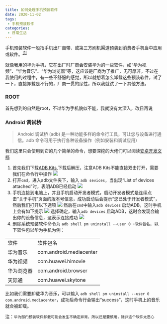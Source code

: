 ```yaml
---
title: 如何处理手机预装软件
date: 2020-11-02
tags:
 - 手机预装软件
categories: 
 - 日常生活
---
```


手机预装软件一般指手机出厂自带、或第三方刷机渠道预装到消费者手机当中应用或软件。<sup><a href="https://baike.baidu.com/item/%E6%89%8B%E6%9C%BA%E9%A2%84%E8%A3%85%E8%BD%AF%E4%BB%B6">[1]<a><sup>

就像我用的华为手机，它在出厂时厂商会安装华为的一些软件，如“华为视频”、“华为音乐”、“华为浏览器”等，这应该是厂商为了推广，无可厚非，不过在我使用的过程中，有一些不舒服的感觉，所以就想着怎么卸载这些预装软件，试了一下，直接卸载是不行的，厂商一贯的尿性，所以我就试了一下其他方法。

### ROOT

首先想到的自然是root，不过华为手机貌似不能，我就没有太深入，改日再说

### Android 调试桥

> Android 调试桥 (adb) 是一种功能多样的命令行工具，可让您与设备进行通信。adb 命令可用于执行各种设备操作（例如安装和调试应用）

我们这里只会使用到它的几个简单的命令，想要深挖的大佬们可以阅读[安卓开发文档](https://developer.android.google.cn/?hl=zh-cn)

1. 首先我们下载[ADB Kits](https://adbshell.com/downloads),下载后解压，注意ADB Kits不能直接双击打开，需要我们在命令行中操作
    <img src="https://cdn.jsdelivr.net/gh/cuijiahuan/blog-img/step1.png">
2. 打开`cmd`，进入adb文件夹下，输入 ` adb sevices `，当出现“List of devices attached”时，表明ADB已经启动
    <img src="https://cdn.jsdelivr.net/gh/cuijiahuan/blog-img/step2.png">
3. 手机连接到电脑上，并且手机启动开发者模式，启动开发者模式是连续点击“关于手机”页面的版本号信息，成功启动后会提示“您已处于开发者模式”，然后我们打开以下选项
    <img src="https://cdn.jsdelivr.net/gh/cuijiahuan/blog-img/step_3_1.jpg">
然后在`cmd`中输入` adb devices ` 启动ADB，这时手机上会有如下提示
    <img src="https://cdn.jsdelivr.net/gh/cuijiahuan/blog-img/step_3_2.jpg">
选择确定，输入` adb devices ` 启动ADB，这时会发现会输出你的设备信息，这表示连接成功
    <img src="https://cdn.jsdelivr.net/gh/cuijiahuan/blog-img/step_3_3.jpg">
4. 删除系统预装软件命令为 ` adb shell pm uninstall --user 0 +软件包名 `，以下软件包以华为手机为例：

<table align="center">
    <tr>
        <td>软件</td>
        <td>软件包名</td>
    </tr>
    <tr>
        <td>华为音乐</td>
        <td>com.android.mediacenter</td>
    </tr>
    <tr>
        <td>华为视频</td>
        <td>com.huawei.himovie</td>
    </tr>
    <tr>
        <td>华为浏览器</td>
        <td>com.android.browser</td>
    </tr>
    <tr>
        <td>天际通</td>
        <td>com.huawei.skytone</td>
    </tr>
</table>

比如我们需要卸载华为音乐，可以输入 ` adb shell pm uninstall --user 0 com.android.mediacenter `，成功后命令行会输出“success”，这时手机上的音乐就会被卸载。

注：`华为部门预装软件卸载可能会发生不确定异常，所以还是要慎用，除非这个软件太恶心`
